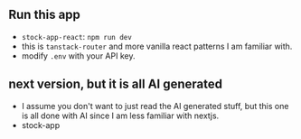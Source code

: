 ## Run this app

- `stock-app-react`: `npm run dev`
- this is `tanstack-router` and more vanilla react patterns I am familiar with.
- modify `.env` with your API key.

## next version, but it is all AI generated

- I assume you don't want to just read the AI generated stuff, but this one is all done with AI since I am less familiar with nextjs.
- stock-app
